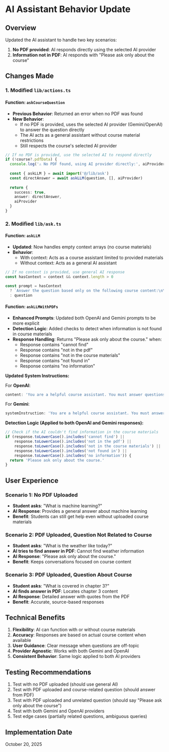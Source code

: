 # AI Assistant Behavior Update

## Overview
Updated the AI assistant to handle two key scenarios:
1. **No PDF provided**: AI responds directly using the selected AI provider
2. **Information not in PDF**: AI responds with "Please ask only about the course"

## Changes Made

### 1. Modified `lib/actions.ts`

#### Function: `askCourseQuestion`
- **Previous Behavior**: Returned an error when no PDF was found
- **New Behavior**: 
  - If no PDF is provided, uses the selected AI provider (Gemini/OpenAI) to answer the question directly
  - The AI acts as a general assistant without course material restrictions
  - Still respects the course's selected AI provider

```typescript
// If no PDF is provided, use the selected AI to respond directly
if (!course?.pdfData) {
  console.log('⚠️ No PDF found, using AI provider directly:', aiProvider)
  
  const { askLLM } = await import('@/lib/ask')
  const directAnswer = await askLLM(question, [], aiProvider)
  
  return {
    success: true,
    answer: directAnswer,
    aiProvider
  }
}
```

### 2. Modified `lib/ask.ts`

#### Function: `askLLM`
- **Updated**: Now handles empty context arrays (no course materials)
- **Behavior**:
  - With context: Acts as a course assistant limited to provided materials
  - Without context: Acts as a general AI assistant

```typescript
// If no context is provided, use general AI response
const hasContext = context && context.length > 0

const prompt = hasContext
  ? `Answer the question based only on the following course content:\n\n${context.join('\n\n')}\n\nQuestion: ${question}`
  : question
```

#### Function: `askLLMWithPDFs`
- **Enhanced Prompts**: Updated both OpenAI and Gemini prompts to be more explicit
- **Detection Logic**: Added checks to detect when information is not found in course materials
- **Response Handling**: Returns "Please ask only about the course." when:
  - Response contains "cannot find"
  - Response contains "not in the pdf"
  - Response contains "not in the course materials"
  - Response contains "not found in"
  - Response contains "no information"

**Updated System Instructions:**

For **OpenAI**:
```typescript
content: 'You are a helpful course assistant. You must answer questions based ONLY on the content shown in the PDF images provided. Extract and use specific information from the images. If information is not found in the images, respond with EXACTLY: "I cannot find this information in the course materials". Never make up information that is not visible in the images.'
```

For **Gemini**:
```typescript
systemInstruction: 'You are a helpful course assistant. You must answer questions based ONLY on the content provided in the PDF document. Extract specific information, provide detailed explanations, and quote relevant sections. If information is not in the PDF, respond with EXACTLY: "I cannot find this information in the course materials". Never make up information that is not in the PDF.'
```

**Detection Logic (Applied to both OpenAI and Gemini responses):**
```typescript
// Check if the AI couldn't find information in the course materials
if (response.toLowerCase().includes('cannot find') || 
    response.toLowerCase().includes('not in the pdf') ||
    response.toLowerCase().includes('not in the course materials') ||
    response.toLowerCase().includes('not found in') ||
    response.toLowerCase().includes('no information')) {
  return 'Please ask only about the course.'
}
```

## User Experience

### Scenario 1: No PDF Uploaded
- **Student asks**: "What is machine learning?"
- **AI Response**: Provides a general answer about machine learning
- **Benefit**: Students can still get help even without uploaded course materials

### Scenario 2: PDF Uploaded, Question Not Related to Course
- **Student asks**: "What is the weather like today?"
- **AI tries to find answer in PDF**: Cannot find weather information
- **AI Response**: "Please ask only about the course."
- **Benefit**: Keeps conversations focused on course content

### Scenario 3: PDF Uploaded, Question About Course
- **Student asks**: "What is covered in chapter 3?"
- **AI finds answer in PDF**: Locates chapter 3 content
- **AI Response**: Detailed answer with quotes from the PDF
- **Benefit**: Accurate, source-based responses

## Technical Benefits

1. **Flexibility**: AI can function with or without course materials
2. **Accuracy**: Responses are based on actual course content when available
3. **User Guidance**: Clear message when questions are off-topic
4. **Provider Agnostic**: Works with both Gemini and OpenAI
5. **Consistent Behavior**: Same logic applied to both AI providers

## Testing Recommendations

1. Test with no PDF uploaded (should use general AI)
2. Test with PDF uploaded and course-related question (should answer from PDF)
3. Test with PDF uploaded and unrelated question (should say "Please ask only about the course")
4. Test with both Gemini and OpenAI providers
5. Test edge cases (partially related questions, ambiguous queries)

## Implementation Date
October 20, 2025

